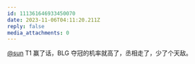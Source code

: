 ```yaml
---
id: 111361646933450070
date: 2023-11-06T04:11:20.211Z
reply: false
media_attachments: 0
---
```


[@sun](https://jiong.us/@sun) T1 赢了话，BLG 夺冠的机率就高了，丞相走了，少了个天敌。


